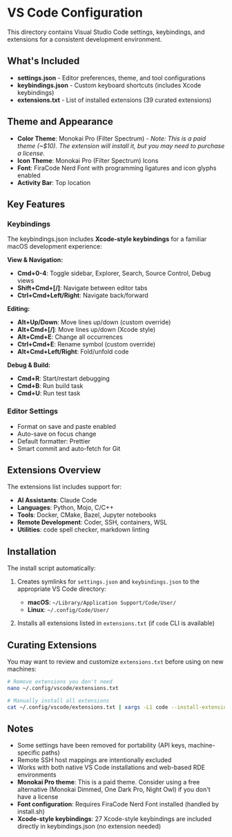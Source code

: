 # VS Code Configuration

This directory contains Visual Studio Code settings, keybindings, and extensions for a consistent development environment.

## What's Included

- **settings.json** - Editor preferences, theme, and tool configurations
- **keybindings.json** - Custom keyboard shortcuts (includes Xcode keybindings)
- **extensions.txt** - List of installed extensions (39 curated extensions)

## Theme and Appearance

- **Color Theme**: Monokai Pro (Filter Spectrum) - _Note: This is a paid theme (~$10). The extension will install it, but you may need to purchase a license._
- **Icon Theme**: Monokai Pro (Filter Spectrum) Icons
- **Font**: FiraCode Nerd Font with programming ligatures and icon glyphs enabled
- **Activity Bar**: Top location

## Key Features

### Keybindings

The keybindings.json includes **Xcode-style keybindings** for a familiar macOS development experience:

**View & Navigation:**

- **Cmd+0-4**: Toggle sidebar, Explorer, Search, Source Control, Debug views
- **Shift+Cmd+[/]**: Navigate between editor tabs
- **Ctrl+Cmd+Left/Right**: Navigate back/forward

**Editing:**

- **Alt+Up/Down**: Move lines up/down (custom override)
- **Alt+Cmd+[/]**: Move lines up/down (Xcode style)
- **Alt+Cmd+E**: Change all occurrences
- **Ctrl+Cmd+E**: Rename symbol (custom override)
- **Alt+Cmd+Left/Right**: Fold/unfold code

**Debug & Build:**

- **Cmd+R**: Start/restart debugging
- **Cmd+B**: Run build task
- **Cmd+U**: Run test task

### Editor Settings

- Format on save and paste enabled
- Auto-save on focus change
- Default formatter: Prettier
- Smart commit and auto-fetch for Git

## Extensions Overview

The extensions list includes support for:

- **AI Assistants**: Claude Code
- **Languages**: Python, Mojo, C/C++
- **Tools**: Docker, CMake, Bazel, Jupyter notebooks
- **Remote Development**: Coder, SSH, containers, WSL
- **Utilities**: code spell checker, markdown linting

## Installation

The install script automatically:

1. Creates symlinks for `settings.json` and `keybindings.json` to the appropriate VS Code directory:

   - **macOS**: `~/Library/Application Support/Code/User/`
   - **Linux**: `~/.config/Code/User/`

2. Installs all extensions listed in `extensions.txt` (if `code` CLI is available)

## Curating Extensions

You may want to review and customize `extensions.txt` before using on new machines:

```bash
# Remove extensions you don't need
nano ~/.config/vscode/extensions.txt

# Manually install all extensions
cat ~/.config/vscode/extensions.txt | xargs -L1 code --install-extension
```

## Notes

- Some settings have been removed for portability (API keys, machine-specific paths)
- Remote SSH host mappings are intentionally excluded
- Works with both native VS Code installations and web-based RDE environments
- **Monokai Pro theme**: This is a paid theme. Consider using a free alternative (Monokai Dimmed, One Dark Pro, Night Owl) if you don't have a license
- **Font configuration**: Requires FiraCode Nerd Font installed (handled by install.sh)
- **Xcode-style keybindings**: 27 Xcode-style keybindings are included directly in keybindings.json (no extension needed)
